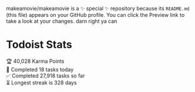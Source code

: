 makeamovie/makeamovie is a ✨ special ✨ repository because its `README.md` (this file) appears on your GitHub profile.
You can click the Preview link to take a look at your changes. darn right ya can

# Todoist Stats

<!-- TODO-IST:START -->
🏆  40,028 Karma Points           
🌸  Completed 18 tasks today           
✅  Completed 27,918 tasks so far           
⏳  Longest streak is 328 days
<!-- TODO-IST:END -->